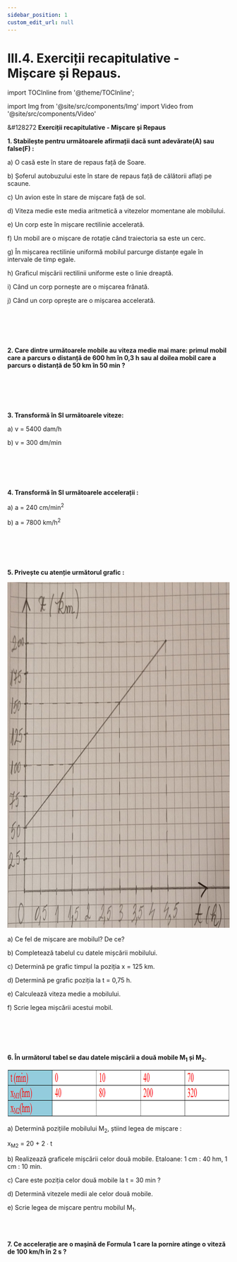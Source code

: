 ```yaml
---
sidebar_position: 1
custom_edit_url: null
---
```


# III.4. Exerciții recapitulative - Mișcare și Repaus.


import TOCInline from '@theme/TOCInline';

<TOCInline toc={toc} />



import Img from '@site/src/components/Img'
import Video from '@site/src/components/Video'



<div class="alert alert--warning" role="alert">

&#128272 **Exerciții recapitulative - Mișcare și Repaus**

**1. Stabilește pentru următoarele afirmații dacă sunt adevărate(A) sau false(F) :**

a) O casă este în stare de repaus față de Soare.

b) Șoferul autobuzului este în stare de repaus față de călătorii aflați pe scaune.

c) Un avion este în stare de mișcare față de sol.

d) Viteza medie este media aritmetică a vitezelor momentane ale mobilului.

e) Un corp este în mișcare rectilinie accelerată.

f) Un mobil are o mișcare de rotație când traiectoria sa este un cerc.

g) În mișcarea rectilinie uniformă mobilul parcurge distanțe egale în intervale de timp egale.

h) Graficul mișcării rectilinii uniforme este o linie dreaptă.

i) Când un corp pornește are o mișcarea frânată.

j) Când un corp oprește are o mișcarea accelerată.



<br></br>
<br></br>


**2. Care dintre următoarele mobile au viteza medie mai mare: primul mobil care a parcurs o distanță de 600 hm în 0,3 h sau al doilea mobil care a parcurs o distanță de 50 km în 50 min ?**

<br></br>
<br></br>


**3. Transformă în SI următoarele viteze:**

a) v = 5400 dam/h

b) v = 300 dm/min


<br></br>
<br></br>


**4. Transformă în SI următoarele accelerații :**

a) a = 240 cm/min<sup>2</sup>

b) a = 7800 km/h<sup>2</sup>


<br></br>
<br></br>



**5. Privește cu atenție următorul grafic :**

<Img className="img-responsive" src="fizica/clasa6/capitolul3/3_1_9_Poza1_GraficExercitiul5.jpg" width="1000" height="783" lazy={false} />


a) Ce fel de mișcare are mobilul? De ce?

b) Completează tabelul cu datele mișcării mobilului.

c) Determină pe grafic timpul la poziția x = 125 km.

d) Determină pe grafic poziția la t = 0,75 h.

e) Calculează viteza medie a mobilului.

f) Scrie legea mișcării acestui mobil.


<br></br>
<br></br>

**6. În următorul tabel se dau datele mișcării a două mobile M<sub>1</sub> și M<sub>2</sub>.**

<Img className="img-responsive4" src="fizica/clasa6/capitolul3/3_1_9_Poza2_TabelExercitiul6.jpg" width="1000" height="109" />

a) Determină pozițiile mobilului M<sub>2</sub>, știind legea de mișcare :

x<sub>M2</sub> = 20 + 2 ∙ t

b) Realizează graficele mișcării celor două mobile. Etaloane: 1 cm : 40 hm, 1 cm : 10 min.

c) Care este poziția celor două mobile la t = 30 min ?

d) Determină vitezele medii ale celor două mobile.

e) Scrie legea de mișcare pentru mobilul M<sub>1</sub>.


<br></br>


**7. Ce accelerație are o mașină de Formula 1 care la pornire atinge o viteză de 100 km/h în 2 s ?**




</div>




